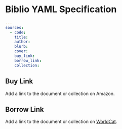 # Biblio YAML Specification

```yml
---                                                                                       
sources:                                                                                  
  - code:
    title:                                                                                  
    author:                                                                                 
    blurb:                                                                                  
    cover:                                                                                 
    buy_link:
    borrow_link:
    collection:
```

## Buy Link

Add a link to the document or collection on Amazon.

## Borrow Link

Add a link to the document or collection on [WorldCat](https://www.worldcat.org/).
